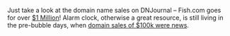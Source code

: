 Just take a look at the domain name sales on DNJournal – Fish.com goes for over [$1 Million](http://www.dnjournal.com/domainsales.htm)! Alarm clock, otherwise a great resource, is still living in the pre-bubble days, when [domain sales of $100k were news](http://www.thealarmclock.com/mt/archives/2005/12/six_figure_blog.html).